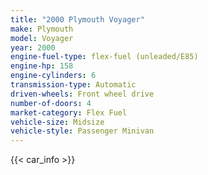 ```yaml
---
title: "2000 Plymouth Voyager"
make: Plymouth
model: Voyager
year: 2000
engine-fuel-type: flex-fuel (unleaded/E85)
engine-hp: 158
engine-cylinders: 6
transmission-type: Automatic
driven-wheels: Front wheel drive
number-of-doors: 4
market-category: Flex Fuel
vehicle-size: Midsize
vehicle-style: Passenger Minivan
---
```


{{< car_info >}}
